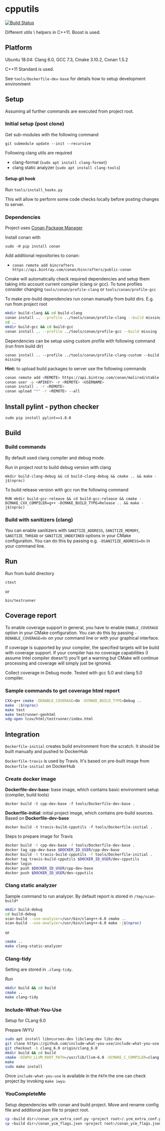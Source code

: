 # cpputils

[![Build Status](https://travis-ci.org/malirod/cpputils.svg?branch=master)](https://travis-ci.org/malirod/cpputils)

Different utils \ helpers in C++11. Boost is used.

## Platform

Ubuntu 18.04: Clang 6.0, GCC 7.3, Cmake 3.10.2, Conan 1.5.2

C++11 Standard is used.

See `tools/Dockerfile-dev-base` for details how to setup development environment

## Setup

Assuming all further commands are executed from project root.

### Initial setup (post clone)

Get sub-modules with the following command

`git submodule update --init --recursive`

Following clang utils are required

- clang-format (`sudo apt install clang-format`)
- clang static analyzer (`sudo apt install clang-tools`)

#### Setup git hook

Run `tools/install_hooks.py`

This will allow to perform some code checks locally before posting changes to server.

### Dependencies

Project uses [Conan Package Manager](https://github.com/conan-io/conan)

Install conan with

`sudo -H pip install conan`

Add additional repositories to conan:

- `conan remote add bincrafters https://api.bintray.com/conan/bincrafters/public-conan`

Cmake will automatically check required dependencies and setup them taking into account current compiler (clang or gcc). To tune profiles consider changing `tools/conan/profile-clang` or `tools/conan/profile-gcc`

To make pre-build dependencies run conan manually from build dirs. E.g. run from project root

```bash
mkdir build-clang && cd build-clang
conan install .. --profile ../tools/conan/profile-clang --build missing
cd ..
mkdir build-gcc && cd build-gcc
conan install .. --profile ../tools/conan/profile-gcc --build missing
```

Dependencies can be setup using custom profile with following command (run from build dir)

`conan install .. --profile ../tools/conan/profile-clang-custom --build missing`

**Hint:** to upload build packages to server use the following commands

```bash
conan remote add <REMOTE> https://api.bintray.com/conan/malirod/stable
conan user -p <APIKEY> -r <REMOTE> <USERNAME>
conan install . -r <REMOTE>
conan upload "*" -r <REMOTE> --all
```

## Install pylint - python checker

`sudo pip install pylint==1.8.0`

## Build

### Build commands

By default used clang compiler and debug mode.

Run in project root to build debug version with clang

`mkdir build-clang-debug && cd build-clang-debug && cmake .. && make -j$(nproc)`

To build release version with gcc run the following command

`RUN mkdir build-gcc-release && cd build-gcc-release && cmake -DCMAKE_CXX_COMPILER=g++ -DCMAKE_BUILD_TYPE=Release .. && make -j$(nproc)`

### Build with sanitizers (clang)

You can enable sanitizers with `SANITIZE_ADDRESS`, `SANITIZE_MEMORY`, `SANITIZE_THREAD` or `SANITIZE_UNDEFINED` options in your CMake configuration. You can do this by passing e.g. `-DSANITIZE_ADDRESS=On` in your command line.

## Run

Run from build directory

`ctest`

or

`bin/testrunner`

## Coverage report

To enable coverage support in general, you have to enable `ENABLE_COVERAGE` option in your CMake configuration. You can do this by passing `-DENABLE_COVERAGE=On` on your command line or with your graphical interface.

If coverage is supported by your compiler, the specified targets will be build with coverage support. If your compiler has no coverage capabilities (I assume Intel compiler doesn't) you'll get a warning but CMake will continue processing and coverage will simply just be ignored.

Collect coverage in Debug mode. Tested with gcc 5.0 and clang 5.0 compiler.

### Sample commands to get coverage html report

```bash
CXX=g++ cmake -DENABLE_COVERAGE=On -DCMAKE_BUILD_TYPE=Debug ..
make -j$(nproc)
make test
make testrunner-genhtml
xdg-open lcov/html/testrunner/index.html
```

## Integration

`Dockerfile-initial` creates build environment from the scratch. It should be built manually and pushed to DockerHub

`Dockerfile-travis` is used by Travis. It's based on pre-built image from `Dockerfile-initial` on DockerHub

### Create docker image

**Dockerfile-dev-base**: base image, which contains basic environment setup (compiler, build tools)

`docker build -t cpp-dev-base -f tools/Dockerfile-dev-base .`

**Dockerfile-initial**: initial project image, which contains pre-build sources. Based on **Dockerfile-dev-base**

`docker build -t travis-build-cpputils -f tools/Dockerfile-initial .`

Steps to prepare image for Travis

```bash
docker build -t cpp-dev-base -f tools/Dockerfile-dev-base .
docker tag cpp-dev-base $DOCKER_ID_USER/cpp-dev-base
docker build -t travis-build-cpputils -f tools/Dockerfile-initial .
docker tag travis-build-cpputils $DOCKER_ID_USER/dev-cpputils
docker login
docker push $DOCKER_ID_USER/cpp-dev-base
docker push $DOCKER_ID_USER/dev-cpputils
```

### Clang static analyzer

Sample command to run analyzer. By default report is stored in `/tmp/scan-build*`

```bash
mkdir build-debug
cd build-debug
scan-build --use-analyzer=/usr/bin/clang++-6.0 cmake ..
scan-build --use-analyzer=/usr/bin/clang++-6.0 make -j$(nproc)
```

or

```bash
cmake ..
make clang-static-analyzer
```

### Clang-tidy

Setting are stored in `.clang-tidy`.

Run

```bash
mkdir build && cd build
cmake ..
make clang-tidy
```

### Include-What-You-Use

Setup for CLang 6.0

Prepare IWYU

```bash
sudo apt install libncurses-dev libclang-dev libz-dev
git clone https://github.com/include-what-you-use/include-what-you-use.git
git checkout -b clang_6.0 origin/clang_6.0
mkdir build && cd build
cmake -DIWYU_LLVM_ROOT_PATH=/usr/lib/llvm-6.0 -DCMAKE_C_COMPILER=clang -DCMAKE_CXX_COMPILER=clang++ ..
make
sudo make install
```

Once `include-what-you-use` is available in the `PATH` the one can check project by invoking `make iwyu`.

### YouCompleteMe

Setup dependencies with conan and build project. Move and rename config file and additional json file to project root.

```bash
cp <build dir>/conan_ycm_extra_conf.py <project root>/.ycm_extra_conf.py
cp <build dir>/conan_ycm_flags.json <project root>/conan_ycm_flags.json
```

